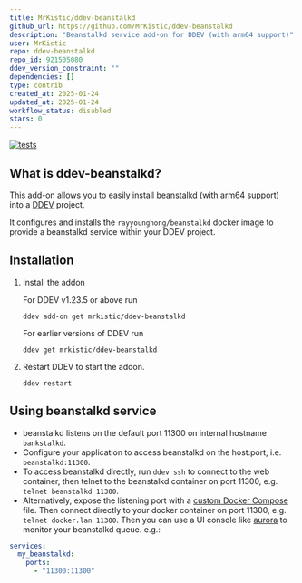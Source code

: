 ```yaml
---
title: MrKistic/ddev-beanstalkd
github_url: https://github.com/MrKistic/ddev-beanstalkd
description: "Beanstalkd service add-on for DDEV (with arm64 support)"
user: MrKistic
repo: ddev-beanstalkd
repo_id: 921505080
ddev_version_constraint: ""
dependencies: []
type: contrib
created_at: 2025-01-24
updated_at: 2025-01-24
workflow_status: disabled
stars: 0
---
```


[![tests](https://github.com/mrkistic/ddev-beanstalkd/actions/workflows/tests.yml/badge.svg)](https://github.com/mrkistic/ddev-beanstalkd/actions/workflows/tests.yml)

## What is ddev-beanstalkd?

This add-on allows you to easily install [beanstalkd](https://beanstalkd.github.io/) (with arm64 support) into a [DDEV](https://ddev.readthedocs.io) project.

It configures and installs the `rayyounghong/beanstalkd` docker image to provide a beanstalkd service within your DDEV project.

## Installation

1. Install the addon

    For DDEV v1.23.5 or above run

    ```shell
    ddev add-on get mrkistic/ddev-beanstalkd
    ```

   For earlier versions of DDEV run

    ```shell
    ddev get mrkistic/ddev-beanstalkd
    ```

2. Restart DDEV to start the addon.

   ```shell
   ddev restart
   ```

## Using beanstalkd service

* beanstalkd listens on the default port 11300 on internal hostname `bankstalkd`.
* Configure your application to access beanstalkd on the host:port, i.e. `beanstalkd:11300`.
* To access beanstalkd directly, run `ddev ssh` to connect to the web container, then telnet to the beanstalkd container on port 11300, e.g. `telnet beanstalkd 11300`. 
* Alternatively, expose the listening port with a [custom Docker Compose](https://ddev.readthedocs.io/en/stable/users/extend/custom-compose-files/#docker-composeyaml-examples) file. Then connect directly to your docker container on port 11300, e.g. `telnet docker.lan 11300`. Then you can use a UI console like [aurora](https://github.com/xuri/aurora) to monitor your beanstalkd queue. e.g.:

```yaml
services:
  my_beanstalkd:
    ports:
      - "11300:11300"
```
